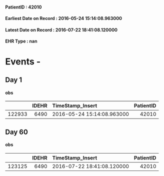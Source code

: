 
#### PatientID : 42010
#### Earliest Date on Record : 2016-05-24 15:14:08.963000
#### Latest Date on Record : 2016-07-22 18:41:08.120000
#### EHR Type : nan

# Events - 

## Day 1

#### obs
|        |   IDEHR | TimeStamp_Insert           |   PatientID |
|-------:|--------:|:---------------------------|------------:|
| 122933 |    6490 | 2016-05-24 15:14:08.963000 |       42010 |


## Day 60

#### obs
|        |   IDEHR | TimeStamp_Insert           |   PatientID |
|-------:|--------:|:---------------------------|------------:|
| 123125 |    6490 | 2016-07-22 18:41:08.120000 |       42010 |



